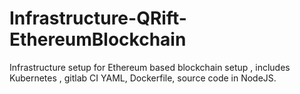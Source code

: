 # Infrastructure-QRift-EthereumBlockchain
Infrastructure setup for Ethereum based blockchain setup , includes Kubernetes , gitlab CI YAML, Dockerfile, source code in NodeJS.
